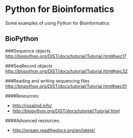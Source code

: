 Python for Bioinformatics
=========================

Some examples of using Python for Bioinformatics

BioPython
---------

###Sequence objects
http://biopython.org/DIST/docs/tutorial/Tutorial.html#sec17

###SeqRecord objects
http://biopython.org/DIST/docs/tutorial/Tutorial.html#sec32

###Reading and writing sequencing files
http://biopython.org/DIST/docs/tutorial/Tutorial.html#sec51

####Resources:
* http://rosalind.info/
* http://biopython.org/DIST/docs/tutorial/Tutorial.html

####Advanced resources:
* http://pysam.readthedocs.org/en/latest/
